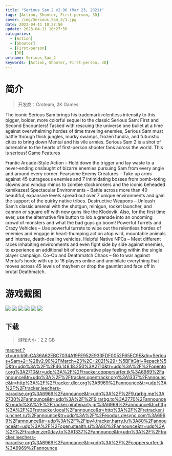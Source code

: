 ```yaml
---
title: "Serious Sam 2 v2.90 (Mar 23, 2021)"
tags: [Action, Shooter, First-person, 3D]
cover: /img/Serious_Sam_2/1.jpg
date: 2023-04-11 10:27:56
update: 2023-04-11 10:27:56
categories: 
  - [Action]
  - [Shooter]
  - [First-person]
  - [3D]
urlname: Serious_Sam_2
keywords: [Action, Shooter, First-person, 3D]
---
```

# 简介

> 开发商：Croteam, 2K Games

The iconic Serious Sam brings his trademark relentless intensity to this bigger, bolder, more colorful sequel to the classic Serious Sam: First and Second Encounters! Tasked with rescuing the universe one bullet at a time against overwhelming hordes of time traveling enemies, Serious Sam must battle through thick jungles, murky swamps, frozen tundra, and futuristic cities to bring down Mental and his vile armies. Serious Sam 2 is a shot of adrenaline to the hearts of first-person shooter fans across the world. This is serious!
Game Features

Frantic Arcade-Style Action – Hold down the trigger and lay waste to a never-ending onslaught of bizarre enemies pursuing Sam from every angle and around every corner.
Fearsome Enemy Creatures – Take up arms against 45 outrageous enemies and 7 intimidating bosses from bomb-toting clowns and windup rhinos to zombie stockbrokers and the iconic beheaded kamikazes!
Spectacular Environments – Battle across more than 40 beautiful, expansive levels spread out over 7 unique environments and gain the support of the quirky native tribes.
Destructive Weapons – Unleash Sam’s classic arsenal with the shotgun, minigun, rocket launcher, and cannon or square off with new guns like the Klodovik. Also, for the first time ever, use the alternative fire button to lob a grenade into an oncoming crowd of monsters and what the bad guys go boom!
Powerful Turrets and Crazy Vehicles – Use powerful turrets to wipe out the relentless hordes of enemies and engage in heart-thumping action atop wild, mountable animals and intense, death-dealing vehicles.
Helpful Native NPCs – Meet different races inhabiting environments and even fight side by side against enemies, to experience an additional bit of cooperative play feeling within the single player campaign.
Co-Op and Deathmatch Chaos – Go to war against Mental’s horde with up to 16 players online and annihilate everything that moves across 45 levels of mayhem or drop the gauntlet and face off in brutal Deathmatch.

# 游戏截图

![](/img/Serious_Sam_2/2.jpg)
![](/img/Serious_Sam_2/3.jpg)
![](/img/Serious_Sam_2/4.jpg)
![](/img/Serious_Sam_2/5.jpg)
![](/img/Serious_Sam_2/6.jpg)
![](/img/Serious_Sam_2/7.jpg)


## 下载

> 游戏大小：2.2 GB

[magnet:?xt=urn:btih:CA36A62EBC7034A19FE952E933FDF0052F65EC9E&amp;dn=Serious+Sam+2+%28v2.90%2FMarch+23%2C+2021%29+%5BFitGirl+Repack%5D&amp;tr=udp%3A%2F%2F46.148.18.250%3A2710&amp;tr=udp%3A%2F%2Fopentor.org%3A2710&amp;tr=udp%3A%2F%2Ftracker.coppersurfer.tk%3A6969%2Fannounce&amp;tr=udp%3A%2F%2Ftracker.opentrackr.org%3A1337%2Fannounce&amp;tr=http%3A%2F%2Ftracker.dler.org%3A6969%2Fannounce&amp;tr=udp%3A%2F%2Ftracker.leechers-paradise.org%3A6969%2Fannounce&amp;tr=udp%3A%2F%2F9.rarbg.me%3A2730%2Fannounce&amp;tr=udp%3A%2F%2F9.rarbg.to%3A2770%2Fannounce&amp;tr=udp%3A%2F%2Ftracker.pirateparty.gr%3A6969%2Fannounce&amp;tr=http%3A%2F%2Fretracker.local%2Fannounce&amp;tr=http%3A%2F%2Fretracker.ip.ncnet.ru%2Fannounce&amp;tr=udp%3A%2F%2Fexodus.desync.com%3A6969%2Fannounce&amp;tr=udp%3A%2F%2Fipv4.tracker.harry.lu%3A80%2Fannounce&amp;tr=udp%3A%2F%2Fopen.stealth.si%3A80%2Fannounce&amp;tr=udp%3A%2F%2Ftracker.zer0day.to%3A1337%2Fannounce&amp;tr=udp%3A%2F%2Ftracker.leechers-paradise.org%3A6969%2Fannounce&amp;tr=udp%3A%2F%2Fcoppersurfer.tk%3A6969%2Fannounce](magnet:?xt=urn:btih:CA36A62EBC7034A19FE952E933FDF0052F65EC9E&amp;dn=Serious+Sam+2+%28v2.90%2FMarch+23%2C+2021%29+%5BFitGirl+Repack%5D&amp;tr=udp%3A%2F%2F46.148.18.250%3A2710&amp;tr=udp%3A%2F%2Fopentor.org%3A2710&amp;tr=udp%3A%2F%2Ftracker.coppersurfer.tk%3A6969%2Fannounce&amp;tr=udp%3A%2F%2Ftracker.opentrackr.org%3A1337%2Fannounce&amp;tr=http%3A%2F%2Ftracker.dler.org%3A6969%2Fannounce&amp;tr=udp%3A%2F%2Ftracker.leechers-paradise.org%3A6969%2Fannounce&amp;tr=udp%3A%2F%2F9.rarbg.me%3A2730%2Fannounce&amp;tr=udp%3A%2F%2F9.rarbg.to%3A2770%2Fannounce&amp;tr=udp%3A%2F%2Ftracker.pirateparty.gr%3A6969%2Fannounce&amp;tr=http%3A%2F%2Fretracker.local%2Fannounce&amp;tr=http%3A%2F%2Fretracker.ip.ncnet.ru%2Fannounce&amp;tr=udp%3A%2F%2Fexodus.desync.com%3A6969%2Fannounce&amp;tr=udp%3A%2F%2Fipv4.tracker.harry.lu%3A80%2Fannounce&amp;tr=udp%3A%2F%2Fopen.stealth.si%3A80%2Fannounce&amp;tr=udp%3A%2F%2Ftracker.zer0day.to%3A1337%2Fannounce&amp;tr=udp%3A%2F%2Ftracker.leechers-paradise.org%3A6969%2Fannounce&amp;tr=udp%3A%2F%2Fcoppersurfer.tk%3A6969%2Fannounce)